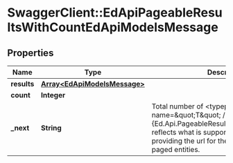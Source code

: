 # SwaggerClient::EdApiPageableResultsWithCountEdApiModelsMessage

## Properties
Name | Type | Description | Notes
------------ | ------------- | ------------- | -------------
**results** | [**Array&lt;EdApiModelsMessage&gt;**](EdApiModelsMessage.md) |  | [optional] 
**count** | **Integer** |  | [optional] 
**_next** | **String** | Total number of &lt;typeparamref name&#x3D;\&quot;T\&quot; /&gt; entities, while the {Ed.Api.PageableResultsWithCount&#x60;1.NextUrl} reflects what is supported  through paging, providing the url for the next request of paged entities. | [optional] 


